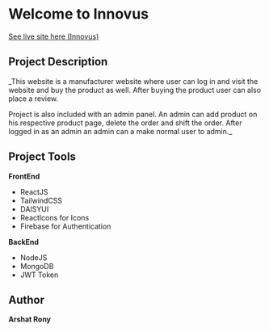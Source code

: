 # Welcome to Innovus

[See live site here (Innovus)](https://innovus-9d152.web.app/)

## Project Description

_This website is a manufacturer website where user can log in and visit the website and buy the product as well. After buying the product user can also place a review. 

Project is also included with an admin panel. An admin can add product on his respective product page, delete the order and shift the order. After logged in as an admin an admin can a make normal user to admin._




## Project Tools
__FrontEnd__
 
* ReactJS
* TailwindCSS
* DAISYUI
* ReactIcons for Icons
* Firebase for Authentication

__BackEnd__

* NodeJS
* MongoDB
* JWT Token





## Author
__Arshat Rony__
